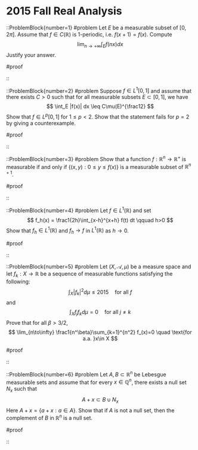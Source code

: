 # 2015 Fall Real Analysis

::ProblemBlock{number=1}
#problem
Let $E$ be a measurable subset of $[0,2\pi]$. Assume that $f\in C(\mathbb{R})$ is 1-periodic, i.e. $f(x+1)=f(x)$. Compute
$$
\lim_{n\to+\infty}\int_E f(nx) dx
$$
Justify your answer.

#proof

::

::ProblemBlock{number=2}
#problem
Suppose $f\in L^1[0,1]$ and assume that there exists $C>0$ such that for all measurable subsets $E\subset[0,1]$, we have
$$
\int_E |f(x)| dx \leq C\mu(E)^{\frac12}
$$
Show that $f\in L^p[0,1]$ for $1\leq p<2$. Show that the statement fails for $p=2$ by giving a counterexample.

#proof

::

::ProblemBlock{number=3}
#problem
Show that a function $f:\mathbb{R}^n\to\mathbb{R}^+$ is measurable if and only if $\{(x,y) : 0\leq y\leq f(x) \}$ is a measurable subset of $\mathbb{R}^{n+1}$.

#proof

::

::ProblemBlock{number=4}
#problem
Let $f\in L^1(\mathbb{R})$ and set
$$
f_h(x) = \frac1{2h}\int_{x-h}^{x+h} f(t) dt \qquad h>0
$$
Show that $f_h\in L^1(\mathbb{R})$ and $f_h\to f$ in $L^1(\mathbb{R})$ as $h\to 0$.

#proof

::

::ProblemBlock{number=5}
#problem
Let $(X,\mathcal{A},\mu)$ be a measure space and let $f_k:X\to \mathbb{R}$ be a sequence of measurable functions satisfying the following:
$$
\int_X |f_k|^2 d\mu \leq 2015 \quad \text{for all } f
$$
and
$$
\int_X f_jf_k d\mu = 0 \quad \text{for all } j\neq k
$$
Prove that for all $\beta>3/2$,
$$
\lim_{n\to\infty} \frac1{n^\beta}\sum_{k=1}^{n^2} f_(x)=0 \quad \text{for a.a. }x\in X
$$

#proof

::

::ProblemBlock{number=6}
#problem
Let $A,B\subset \mathbb{R}^n$ be Lebesgue measurable sets and assume that for every $x\in\mathbb{Q}^n$, there exists a null set $N_x$ such that
$$
A+x \subset B\cup N_x
$$
Here $A+x = \{a+x : a\in A\}$. Show that if $A$ is not a null set, then the complement of $B$ in $\mathbb{R}^n$ is a null set.

#proof

::